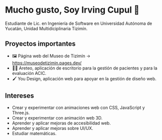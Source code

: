 # Mucho gusto, Soy Irving Cupul 👋

Estudiante de Lic. en Ingeniería de Software en Universidad Autónoma de Yucatán, Unidad Multidiciplinaria Tizimín.

## Proyectos importantes
- 🖼️ Página web del Museo de Tizimín -> https://museodetizimin.pages.dev/
- 🧑‍⚕️ Areteo, aplicación de escritorio para la gestión de pacientes y para la evaluación ACIC.
- 🖌️ You Design, aplicación web para apoyar en la gestión de diseño web.


## Intereses
- Crear y experimentar con animaciones web con CSS, JavaScript y Three.js.
- Crear y experimentar con animación web 3D.
- Aprender y aplicar mejoras de accesibilidad web.
- Aprender y aplicar mejoras sobre UI/UX.
- Estudiar matemáticas.

<!-- 
**Irving-8man/Irving-8man** is a ✨ _special_ ✨ repository because its `README.md` (this file) appears on your GitHub profile.

Here are some ideas to get you started:

- 🔭 I’m currently working on ...
- 🌱 I’m currently learning ...
- 👯 I’m looking to collaborate on ...
- 🤔 I’m looking for help with ...
- 💬 Ask me about ...
- 📫 How to reach me: ...
- 😄 Pronouns: ...
- ⚡ Fun fact: ...
-->
